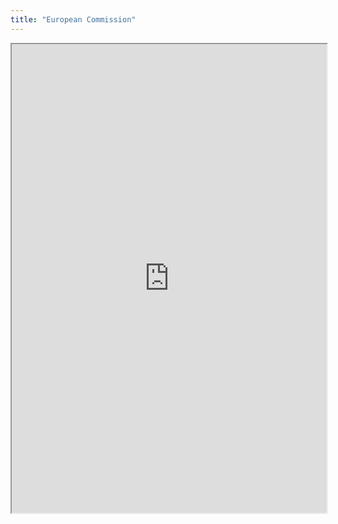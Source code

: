```yaml
---
title: "European Commission"
---
```



<iframe height="750" width="100%" src="https://ewelton.github.io/ktest/wiki.html#European%20Commission"></iframe>
